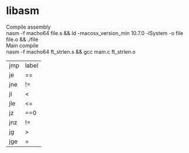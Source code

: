 # libasm

Compile assembly <br>
nasm -f macho64 file.s && ld -macosx_version_min 10.7.0 -lSystem -o file file.o && ./file <br>
Main compile <br>
nasm -f macho64 ft_strlen.s && gcc main.c ft_strlen.o <br>
<table>
  <tr>
    <td>jmp</td><td>label</td>
  </tr>
  <tr>
    <td>je</td><td>==</td>
  </tr>
  <tr>
    <td>jne</td><td>!=</td>
  </tr>
  <tr>
    <td>jl</td><td><</td>
  </tr>
  <tr>
    <td>jle</td><td><=</td>
  </tr>
  <tr>
    <td>jz</td><td>==0</td>
  </tr>
  <tr>
    <td>jnz</td><td>!=</td>
  </tr>
  <tr>
    <td>jg</td><td>></td>
  </tr>
  <tr>
    <td>jge</td><td>=</td>
  </tr>
</table>
